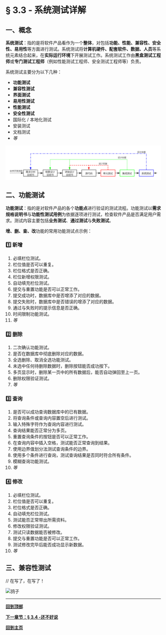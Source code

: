 # § 3.3 - 系统测试详解

## 一、概念

**系统测试**：指的是将软件产品看作为一个**整体**，对包括**功能、性能、兼容性、安全性、易用性**等方面进行测试。系统测试将**计算机硬件、配套软件、数据、人员**等系统元素结合起来，在**实际运行环境**下开展测试工作。系统测试工作由**黑盒测试工程师**或**专门测试工程师**（例如性能测试工程师、安全测试工程师等）负责。

系统测试主要分为以下几种：

- **功能测试**
- **兼容性测试**
- **界面测试**
- **易用性测试**
- **性能测试**
- **安全性测试**
- 国际化 / 本地化测试
- 安装测试
- 文档测试
- *等*

![软件开发流程](https://github.com/Lingggao/Software-Testing-Basics/blob/master/%E7%AC%AC%E4%B8%89%E7%AB%A0/3_1_%E8%BD%AF%E4%BB%B6%E5%BC%80%E5%8F%91%E6%B5%81%E7%A8%8B.png?raw=true)

## 二、功能测试

**功能测试**：指的是对软件产品的各个**功能点**进行验证的测试流程。功能测试以**需求规格说明书**与**功能性测试用例**为依据逐项进行测试，检查软件产品是否满足用户需求。测试内容主要包括**业务测试**、**通过测试**与**失败测试**。

**增、删、查、改**功能的常用功能测试点示例：

### :one: 新增

1. 必填栏位测试。
2. 栏位值是否可以重复。
3. 栏位格式是否正确。
4. 栏位新增权限测试。
5. 自动填充栏位测试。
6. 提交与重置功能是否可以正常工作。
7. 提交成功时，数据库中是否增添了对应的数据。
8. 提交失败时，数据库中是否错误的增添了对应的数据。
9. 通过与失败时的提示信息是否正确。
10. 时间限制功能测试。
11. *等*

### :two: 删除

1. 二次确认功能测试。
2. 是否在数据库中彻底删除对应的数据。
3. 全选删除、取消全选功能测试。
4. 未选中任何待删除数据时，删除按钮能否成功按下。
5. 多页显示时，删除某一页中的所有数据后，能否自动弹回至上一页。
6. 删除权限验证测试。
7. *等*

### :three: 查询

1. 是否可以成功查询数据库中的已有数据。
2. 将查询条件或查询内容置空后进行测试。
3. 输入特殊字符作为查询内容进行测试。
4. 查询结果能否正常分为多页。
5. 重置查询条件的按钮是否可以正常工作。
6. 在查询内容中插入空格，测试能否正常查询到结果。
7. 使用边界值划分法测试查询条件的边界。
8. 使用多个条件进行查询，测试查询结果是否同时符合所有条件。
9. 模糊查询功能测试。
10. *等*

### :four: 修改

1. 必填栏位测试。
2. 栏位值是否可以重复。
3. 栏位格式是否正确。
4. 自动填充栏位测试。
5. 测试能否正常带出所需资料。
6. 修改权限验证测试。
7. 测试只读数据能否被修改。
8. 提交与重置功能是否可以正常工作。
9. 测试修改完毕后能否成功显示新数据。
10. *等*

## 三、兼容性测试

// 在写了，在写了！

![鸽子](https://tse2-mm.cn.bing.net/th/id/OIP.EjisBRZ7N76jocPK292gtQAAAA?w=223&h=180&c=7&o=5&dpr=1.38&pid=1.7)



---

[**回到顶部**](https://github.com/Lingggao/Software-Testing-Basics/blob/master/%E7%AC%AC%E4%B8%89%E7%AB%A0/3_3_%E7%B3%BB%E7%BB%9F%E6%B5%8B%E8%AF%95%E8%AF%A6%E8%A7%A3.md#-33---%E7%B3%BB%E7%BB%9F%E6%B5%8B%E8%AF%95%E8%AF%A6%E8%A7%A3)

[**下一章节：§ 3.4 -还不好说**]()

[**回到主页**](https://github.com/Lingggao/Software-Testing-Basics#%E8%BD%AF%E4%BB%B6%E6%B5%8B%E8%AF%95%E5%9F%BA%E7%A1%80%E5%AD%A6%E4%B9%A0%E7%AC%94%E8%AE%B0)

